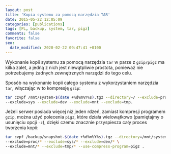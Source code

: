 ```yaml
---
layout: post
title: 'Kopia systemu za pomocą narzędzia TAR'
date: 2015-05-22 12:05:09
categories: [publications]
tags: [PL, backup, system, tar, pigz]
comments: false
favorite: false
seo:
  date_modified: 2020-02-22 09:47:41 +0100
---
```


Wykonanie kopii systemu za pomocą narzędzia `tar` w parze z `gzip/pigz` ma kilka zalet, a jedną z nich jest niewątpliwie prostota, ponieważ nie potrzebujemy żadnych zewnętrznych narzędzi do tego celu.

Sposób na wykonanie kopii całego systemu z wykorzystaniem narzędzia `tar`, włączając w to kompresję `gzip`:

```bash
tar czvpf /mnt/system-$(date +%d%m%Y%s).tgz --directory=/ --exclude=proc \
--exclude=sys --exclude=dev --exclude=mnt --exclude=tmp.
```

Jeżeli serwer posiada więcej niż jeden rdzeń, zamiast kompresji programem `gzip`, można użyć polecenia `pigz`, które działa wielowątkowo (pamiętajmy o usunięciu opcji `-z`), dzięki czemu znacznie przyspiesza cały proces tworzenia kopii:

```bash
tar cvpf /backup/snapshot-$(date +%d%m%Y%s).tgz --directory=/mnt/system \
--exclude=proc/* --exclude=sys/* --exclude=dev/* \
--exclude=mnt/* --exclude=tmp/* --use-compress-program=pigz .
```
